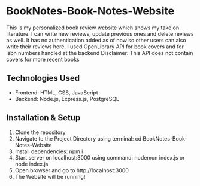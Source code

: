 # BookNotes-Book-Notes-Website
This is my personalized book review website which shows my take on literature. I can write new reviews, update previous ones and delete reviews as well.
It has no authentication added as of now so other users can also write their reviews here.
I used OpenLibrary API for book covers and for isbn numbers handled at the backend
Disclaimer: This API does not contain covers for more recent books

## Technologies Used  
- Frontend: HTML, CSS, JavaScript  
- Backend: Node.js, Express.js, PostgreSQL

## Installation & Setup  

1. Clone the repository
2. Navigate to the Project Directory using terminal: cd BookNotes-Book-Notes-Website
3. Install dependencies: npm i
4. Start server on localhost:3000 using command: nodemon index.js or node index.js
5. Open browser and go to http://localhost:3000
6. The Website will be running! 
